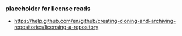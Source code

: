 ### placeholder for license reads
 - https://help.github.com/en/github/creating-cloning-and-archiving-repositories/licensing-a-repository
